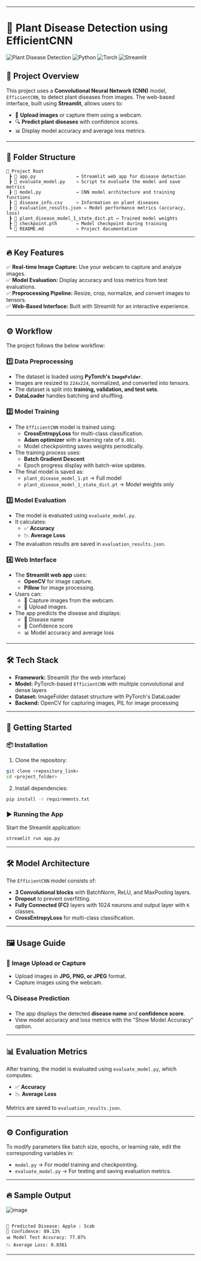 
---

# 🌿 **Plant Disease Detection using EfficientCNN**

![Plant Disease Detection](https://img.shields.io/badge/Status-Completed-green) ![Python](https://img.shields.io/badge/Python-3.8%2B-blue) ![Torch](https://img.shields.io/badge/Torch-1.9+-orange) ![Streamlit](https://img.shields.io/badge/Streamlit-1.10+-red)

## 🚀 **Project Overview**
This project uses a **Convolutional Neural Network (CNN)** model, `EfficientCNN`, to detect plant diseases from images. The web-based interface, built using **Streamlit**, allows users to:
- 🌾 **Upload images** or capture them using a webcam.
- 🔍 **Predict plant diseases** with confidence scores.
- 📊 Display model accuracy and average loss metrics.

---

## 📁 **Folder Structure**
```
📂 Project Root
 ┣ 📜 app.py               → Streamlit web app for disease detection
 ┣ 📜 evaluate_model.py    → Script to evaluate the model and save metrics
 ┣ 📜 model.py             → CNN model architecture and training functions
 ┣ 📄 disease_info.csv     → Information on plant diseases
 ┣ 📄 evaluation_results.json → Model performance metrics (accuracy, loss)
 ┣ 📄 plant_disease_model_1_state_dict.pt → Trained model weights
 ┣ 📄 checkpoint.pth       → Model checkpoint during training
 ┗ 📄 README.md            → Project documentation
```

---

## 🔥 **Key Features**
✅ **Real-time Image Capture:** Use your webcam to capture and analyze images.  
✅ **Model Evaluation:** Display accuracy and loss metrics from test evaluations.  
✅ **Preprocessing Pipeline:** Resize, crop, normalize, and convert images to tensors.  
✅ **Web-Based Interface:** Built with Streamlit for an interactive experience.  

---

## ⚙️ **Workflow**
The project follows the below workflow:

### 1️⃣ **Data Preprocessing**
- The dataset is loaded using **PyTorch's `ImageFolder`**.  
- Images are resized to `224x224`, normalized, and converted into tensors.  
- The dataset is split into **training, validation, and test sets**.  
- **DataLoader** handles batching and shuffling.

### 2️⃣ **Model Training**
- The `EfficientCNN` model is trained using:
  - **CrossEntropyLoss** for multi-class classification.  
  - **Adam optimizer** with a learning rate of `0.001`.  
  - Model checkpointing saves weights periodically.  
- The training process uses:
  - **Batch Gradient Descent**
  - Epoch progress display with batch-wise updates.  
- The final model is saved as:
  - `plant_disease_model_1.pt` → Full model  
  - `plant_disease_model_1_state_dict.pt` → Model weights only  

### 3️⃣ **Model Evaluation**
- The model is evaluated using `evaluate_model.py`.  
- It calculates:
  - ✅ **Accuracy**
  - 📉 **Average Loss**  
- The evaluation results are saved in `evaluation_results.json`.

### 4️⃣ **Web Interface**
- The **Streamlit web app** uses:
  - **OpenCV** for image capture.  
  - **Pillow** for image processing.  
- Users can:
  - 📸 Capture images from the webcam.  
  - 📁 Upload images.  
- The app predicts the disease and displays:
  - 🌿 Disease name  
  - 🔬 Confidence score  
  - 📊 Model accuracy and average loss  

---

## 🛠️ **Tech Stack**
- **Framework:** Streamlit (for the web interface)  
- **Model:** PyTorch-based `EfficientCNN` with multiple convolutional and dense layers  
- **Dataset:** ImageFolder dataset structure with PyTorch's DataLoader  
- **Backend:** OpenCV for capturing images, PIL for image processing  

---

## 🚀 **Getting Started**

### 📦 **Installation**
1. Clone the repository:
```bash
git clone <repository_link>
cd <project_folder>
```

2. Install dependencies:
```bash
pip install -r requirements.txt
```

### ▶️ **Running the App**
Start the Streamlit application:
```bash
streamlit run app.py
```

---

## 🛠️ **Model Architecture**
The `EfficientCNN` model consists of:
- **3 Convolutional blocks** with BatchNorm, ReLU, and MaxPooling layers.
- **Dropout** to prevent overfitting.
- **Fully Connected (FC)** layers with 1024 neurons and output layer with `K` classes.
- **CrossEntropyLoss** for multi-class classification.

---

## 🖼️ **Usage Guide**

### 📸 **Image Upload or Capture**
- Upload images in **JPG, PNG, or JPEG** format.  
- Capture images using the webcam.  

### 🔍 **Disease Prediction**
- The app displays the detected **disease name** and **confidence score**.  
- View model accuracy and loss metrics with the "Show Model Accuracy" option.  

---

## 📊 **Evaluation Metrics**
After training, the model is evaluated using `evaluate_model.py`, which computes:
- ✅ **Accuracy**
- 📉 **Average Loss**

Metrics are saved to `evaluation_results.json`.

---

## ⚙️ **Configuration**
To modify parameters like batch size, epochs, or learning rate, edit the corresponding variables in:
- `model.py` → For model training and checkpointing.  
- `evaluate_model.py` → For testing and saving evaluation metrics.  

---

## 🔥 **Sample Output**

![image](https://github.com/user-attachments/assets/55bc6420-ac0d-4da2-82af-6036ea121020)

```

🌱 Predicted Disease: Apple : Scab 
🔬 Confidence: 89.13%  
📊 Model Test Accuracy: 77.07%  
📉 Average Loss: 0.8361  
```

---
